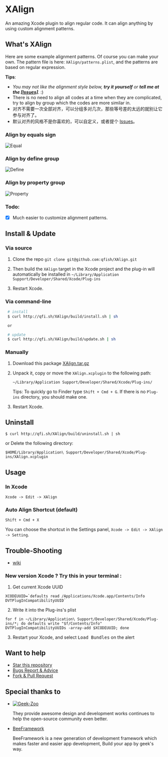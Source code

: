 XAlign
======

An amazing Xcode plugin to align regular code. It can align anything by using custom alignment patterns.

## What's XAlign

Here are some example alignment patterns. Of course you can make your own. The pattern file is here:  `XAlign/patterns.plist`, and the patterns are based on regular expression.

**Tips**: 

   * _You may not like the alignment style below, **try it yourself** or **tell me at the  [[Issues]](https://github.com/qfish/XAlign/issues?state=open)**._ :)
   * There is no need to align all codes at a time when they are complicated, try to align by group which the codes are more similar in.
   * 对齐不需要一次全部对齐，可以分组多对几次，那些等号差的太远的就别让它参与对齐了。
   * 默认对齐的风格不是你喜欢的，可以自定义，或者提个 [Issues](https://github.com/qfish/XAlign/issues?state=open)。

### Align by equals sign
![Equal](http://qfi.sh/XAlign/images/equal.gif)

### Align by define group
![Define](http://qfi.sh/XAlign/images/define.gif)

### Align by property group
![Property](http://qfi.sh/XAlign/images/property.gif)

### Todo:

- [x] Much easier to customize alignment patterns.

## Install & Update

### Via source

1. Clone the repo  `git clone git@github.com:qfish/XAlign.git`

2. Then build the `XAlign` target in the Xcode project and the plug-in will automatically be installed in `~/Library/Application Support/Developer/Shared/Xcode/Plug-ins`

3. Restart Xcode.

### Via command-line

   ```sh
    # install
    $ curl http://qfi.sh/XAlign/build/install.sh | sh

    or

    # update
    $ curl http://qfi.sh/XAlign/build/update.sh | sh
   ```

### Manually

1. Download this package [XAlign.tar.gz](http://qfi.sh/XAlign/build/XAlign.tar.gz)
2. Unpack it, copy or move the `XAlign.xcplugin` to the following path:
    ```
    ~/Library/Application Support/Developer/Shared/Xcode/Plug-ins/
    ```
    Tips: To quickly go to Finder type `Shift + Cmd + G`. If there is no `Plug-ins` directory, you should make one.

3. Restart Xcode.

## Uninstall
```
$ curl http://qfi.sh/XAlign/build/uninstall.sh | sh
```

or Delete the following directory:

```
$HOME/Library/Application\ Support/Developer/Shared/Xcode/Plug-ins/XAlign.xcplugin
```

## Usage
### In Xcode
```
Xcode -> Edit -> XAlign 
```

### Auto Align Shortcut (default)
```
Shift + Cmd + X
```
You can choose the shortcut in the Settings panel, `Xcode -> Edit -> XAlign -> Setting`.

## Trouble-Shooting
  
  * [wiki](https://github.com/qfish/XAlign/wiki)
  
### New version Xcode ? Try this in your terminal : 
  
  1. Get current Xcode UUID  
  
  ```shell
  XCODEUUID=`defaults read /Applications/Xcode.app/Contents/Info DVTPlugInCompatibilityUUID`
  ```
  2. Write it into the Plug-ins's plist  
  
  ```shell
  for f in ~/Library/Application\ Support/Developer/Shared/Xcode/Plug-ins/*; do defaults write "$f/Contents/Info" DVTPlugInCompatibilityUUIDs -array-add $XCODEUUID; done
  ```
  3. Restart your Xcode, and select <kbd>Load Bundles</kbd> on the alert
   
## Want to help
  
  * [Star this repository](https://github.com/qfish/XAlign/)
  * [Bugs Report & Advice](https://github.com/qfish/XAlign/issues)
  * [Fork & Pull Request](https://github.com/qfish/XAlign/pulls)

## Special thanks to

* [![Geek-Zoo](http://geek-zoo.com/img/images/logo_2.png)](http://www.geek-zoo.com)

  They provide awesome design and development works continues to help the open-source community even better.


* [BeeFramework](https://github.com/gavinkwoe/BeeFramework) 

  BeeFramework is a new generation of development framework which makes faster and easier app development, Build your app by geek's way.

